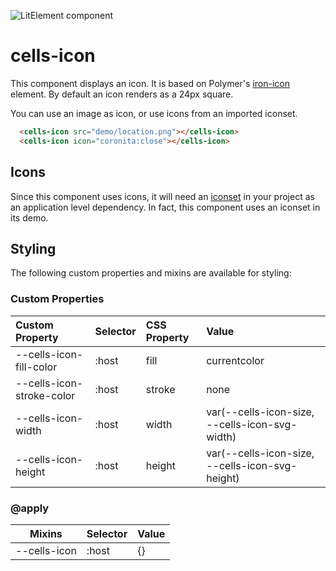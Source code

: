 ![LitElement component](https://img.shields.io/badge/litElement-component-blue.svg)

# cells-icon

This component displays an icon. It is based on Polymer's [iron-icon](https://www.webcomponents.org/element/@polymer/iron-icon) element.
By default an icon renders as a 24px square.

You can use an image as icon, or use icons from an imported iconset.

```html
  <cells-icon src="demo/location.png"></cells-icon>
  <cells-icon icon="coronita:close"></cells-icon>
```

## Icons

Since this component uses icons, it will need an [iconset](https://platform.bbva.com/en-us/developers/engines/cells/documentation/cells-architecture/components/components-in-depth/icons) in your project as an application level dependency. In fact, this component uses an iconset in its demo.

## Styling

The following custom properties and mixins are available for styling:

### Custom Properties
| Custom Property           | Selector | CSS Property | Value                                           |
|:--------------------------|:---------|:-------------|:------------------------------------------------|
| --cells-icon-fill-color   | :host    | fill         | currentcolor                                    |
| --cells-icon-stroke-color | :host    | stroke       | none                                            |
| --cells-icon-width        | :host    | width        | var(--cells-icon-size, --cells-icon-svg-width)  |
| --cells-icon-height       | :host    | height       | var(--cells-icon-size, --cells-icon-svg-height) |
### @apply
| Mixins       | Selector | Value |
| ------------ | -------- | ----- |
| --cells-icon | :host    | {}    |

